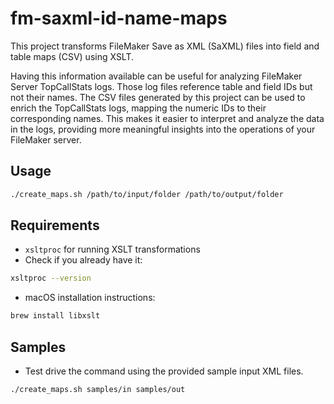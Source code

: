 # fm-saxml-id-name-maps

This project transforms FileMaker Save as XML (SaXML) files into field and table maps (CSV) using XSLT.

Having this information available can be useful for analyzing FileMaker Server TopCallStats logs. Those log files reference table and field IDs but not their names. The CSV files generated by this project can be used to enrich the TopCallStats logs, mapping the numeric IDs to their corresponding names. This makes it easier to interpret and analyze the data in the logs, providing more meaningful insights into the operations of your FileMaker server.

## Usage

```bash
./create_maps.sh /path/to/input/folder /path/to/output/folder
```

## Requirements

- ```xsltproc``` for running XSLT transformations
- Check if you already have it:

```bash
xsltproc --version
```

- macOS installation instructions:

```bash
brew install libxslt
```

## Samples

- Test drive the command using the provided sample input XML files.

```bash
./create_maps.sh samples/in samples/out
```
